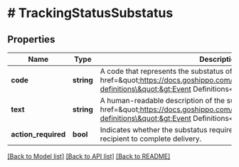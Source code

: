 # # TrackingStatusSubstatus

## Properties

Name | Type | Description | Notes
------------ | ------------- | ------------- | -------------
**code** | **string** | A code that represents the substatus of the shipment. See the &lt;a href&#x3D;\&quot;https://docs.goshippo.com/docs/tracking/tracking/#event-definitions\&quot;&gt;Event Definitions&lt;/a&gt; for more information. |
**text** | **string** | A human-readable description of the substatus. See the &lt;a href&#x3D;\&quot;https://docs.goshippo.com/docs/tracking/tracking/#event-definitions\&quot;&gt;Event Definitions&lt;/a&gt; for more information. |
**action_required** | **bool** | Indicates whether the substatus requires action from the shipper or recipient to complete delivery. |

[[Back to Model list]](../../README.md#models) [[Back to API list]](../../README.md#endpoints) [[Back to README]](../../README.md)
